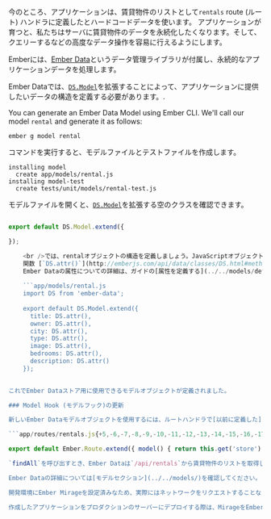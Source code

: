 今のところ、アプリケーションは、賃貸物件のリストとして`rentals` route (ルート) ハンドラに定義したとハードコードデータを使います。 アプリケーションが育つと、私たちはサーバに賃貸物件のデータを永続化したくなります。そして、クエリーするなどの高度なデータ操作を容易に行えるようにします。

Emberには、[Ember Data](https://github.com/emberjs/data)というデータ管理ライブラリが付属し、永続的なアプリケーションデータを処理します。

Ember Dataでは、[`DS.Model`](http://emberjs.com/api/data/classes/DS.Model.html)を拡張することによって、アプリケーションに提供したいデータの構造を定義する必要があります。.

You can generate an Ember Data Model using Ember CLI. We'll call our model `rental` and generate it as follows:

```shell
ember g model rental
```

コマンドを実行すると、モデルファイルとテストファイルを作成します。

```shell
installing model
  create app/models/rental.js
installing model-test
  create tests/unit/models/rental-test.js
```

モデルファイルを開くと、[`DS.Model`](http://emberjs.com/api/data/classes/DS.Model.html)を拡張する空のクラスを確認できます。

```app/models/rental.js import DS from 'ember-data';

export default DS.Model.extend({

});

    <br />では、rentalオブジェクトの構造を定義しましょう。JavaScriptオブジェクトの配列にハードコードして[ここまで使ってきた](../model-hook/) 賃貸物件の属性を使います。定義する属性は _title_、 _owner_、 _city_、 _type_、 _image_、 _bedrooms_ 、 _description_になります。
    関数 [`DS.attr()`](http://emberjs.com/api/data/classes/DS.html#method_attr) の結果を与えることによって、属性を定義します。
    Ember Dataの属性についての詳細は、ガイドの[属性を定義する](../../models/defining-models/#toc_defining-attributes) セクションを参照してください。
    
    ```app/models/rental.js
    import DS from 'ember-data';
    
    export default DS.Model.extend({
      title: DS.attr(),
      owner: DS.attr(),
      city: DS.attr(),
      type: DS.attr(),
      image: DS.attr(),
      bedrooms: DS.attr(),
      description: DS.attr()
    });
    

これでEmber Dataストア用に使用できるモデルオブジェクトが定義されました。

### Model Hook (モデルフック)の更新

新しいEmber Dataモデルオブジェクトを使用するには、ルートハンドラで[以前に定義した](../model-hook/) `model`関数を更新する必要があります。 ハードコードされたJavaScript配列を削除して、[Ember Data storeサービス](../../models/#toc_the-store-and-a-single-source-of-truth)への次の呼び出しに置き換えてください。 [storeサービス](http://emberjs.com/api/data/classes/DS.Store.html)はEmberのすべてのルートとコンポーネントにインジェクトされています。 storeはEmber Dataとやりとりするために使用する主要なインターフェイスです。 今回は、storeの[`findAll`](http://emberjs.com/api/data/classes/DS.Store.html#method_findAll)関数を呼び出して、新しく作成されたrentalモデルクラスの名前を設定します。

```app/routes/rentals.js{+5,-6,-7,-8,-9,-10,-11,-12,-13,-14,-15,-16,-17,-18,-19,-20,-21,-22,-23,-24,-25,-26,-27,-28,-29,-30,-31,-32,-33} import Ember from 'ember';

export default Ember.Route.extend({ model() { return this.get('store').findAll('rental'); return [{ id: 'grand-old-mansion', title: 'Grand Old Mansion', owner: 'Veruca Salt', city: 'San Francisco', type: 'Estate', bedrooms: 15, image: 'https://upload.wikimedia.org/wikipedia/commons/c/cb/Crane_estate_(5).jpg', description: "This grand old mansion sits on over 100 acres of rolling hills and dense redwood forests." }, { id: 'urban-living', title: 'Urban Living', owner: 'Mike TV', city: 'Seattle', type: 'Condo', bedrooms: 1, image: 'https://upload.wikimedia.org/wikipedia/commons/0/0e/Alfonso_13_Highrise_Tegucigalpa.jpg', description: "A commuters dream. This rental is within walking distance of 2 bus stops and the Metro." }, { id: 'downtown-charm', title: 'Downtown Charm', owner: 'Violet Beauregarde', city: 'Portland', type: 'Apartment', bedrooms: 3, image: 'https://upload.wikimedia.org/wikipedia/commons/f/f7/Wheeldon_Apartment_Building_-_Portland_Oregon.jpg', description: "Convenience is at your doorstep with this charming downtown rental. Great restaurants and active night life are within a few feet." }]; } }); ```

`findAll`を呼び出すとき、Ember Dataは`/api/rentals`から賃貸物件のリストを取得しようとします。 思い出すと、[アドオンのインストール](../installing-addons/)というセクションで、`/api`を介してデータリクエストをルーティングするためのアダプタを設定しました。.

Ember Dataの詳細については[モデルセクション](../../models/)を確認してください。.

開発環境にEmber Mirageを設定済みなため、実際にはネットワークをリクエストすることなく、Mirageが要求されたデータを返します。

作成したアプリケーションをプロダクションのサーバーにデプロイする際は、MirageをEmber Data用のリモートサーバーへと置き換え、永続化されたデータの格納や取得のための通信を行うことをお勧めします。 リモートサーバーに置き換えることで、ユーザー間でのデータ共有や更新を行うことができます。